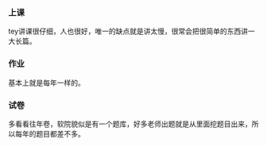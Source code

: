 ### 上课

tey讲课很仔细，人也很好，唯一的缺点就是讲太慢，很常会把很简单的东西讲一大长篇。

### 作业

基本上就是每年一样的。

### 试卷

多看看往年卷，软院貌似是有一个题库，好多老师出题就是从里面挖题目出来，所以每年的题目都差不多。

